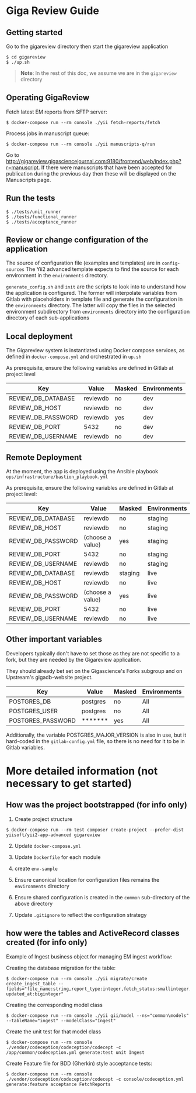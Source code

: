 # Giga Review Guide

## Getting started

Go to the gigareview directory then start the gigareview application
```
$ cd gigareview
$ ./up.sh

```
>**Note**: In the rest of this doc, we assume we are in the ``gigareview`` directory

## Operating GigaReview

Fetch latest EM reports from SFTP server:
```
$ docker-compose run --rm console ./yii fetch-reports/fetch
```

Process jobs in manuscript queue:
```
$ docker-compose run --rm console ./yii manuscripts-q/run
```

Go to http://gigareview.gigasciencejournal.com:9180/frontend/web/index.php?r=manuscript.
If there were manuscripts that have been accepted for publication during the
previous day then these will be displayed on the Manuscripts page.

## Run the tests

```
$ ./tests/unit_runner
$ ./tests/functional_runner
$ ./tests/acceptance_runner

```
## Review or change configuration of the application

The source of configuration file (examples and templates) are in ``config-sources``
The Yii2 advanced template expects to find the source for each environment in the ``environments`` directory.

``generate_config.sh`` and ``init`` are the scripts to look into to understand how the application is configured. 
The former will interpolate variables from Gitlab with placeholders in template file and generate the configuration in the ``environments`` directory.
The latter will copy the files in the selected environment subdirectory from ``environments`` directory into the configuration directory of each sub-applications 

## Local deployment

The Gigareview system is instantiated using Docker compose services, as defined in ``docker-compose.yml``
and orchestrated in ``up.sh``

As prerequisite, ensure the following variables are defined in Gitlab at project level

| Key | Value    | Masked | Environments |
| --- |----------|--------|--------------|
| REVIEW_DB_DATABASE | reviewdb | no     | dev|
| REVIEW_DB_HOST | reviewdb | no     | dev|
| REVIEW_DB_PASSWORD | reviewdb | yes    | dev|
| REVIEW_DB_PORT | 5432     | no | dev|
| REVIEW_DB_USERNAME | reviewdb | no | dev|


## Remote Deployment

At the moment, the app is deployed using the Ansible playbook ``ops/infrastructure/bastion_playbook.yml``

As prerequisite, ensure the following variables are defined in Gitlab at project level:

| Key | Value            | Masked  | Environments |
| --- |------------------|---------|--------------|
| REVIEW_DB_DATABASE | reviewdb         | no      | staging      |
| REVIEW_DB_HOST | reviewdb         | no      | staging      |
| REVIEW_DB_PASSWORD | (choose a value) | yes     | staging      |
| REVIEW_DB_PORT | 5432             | no      | staging      |
| REVIEW_DB_USERNAME | reviewdb         | no      | staging      |
| REVIEW_DB_DATABASE | reviewdb         | staging | live         |
| REVIEW_DB_HOST | reviewdb         | no      | live         |
| REVIEW_DB_PASSWORD | (choose a value) | yes     | live         |
| REVIEW_DB_PORT | 5432             | no      | live         |
| REVIEW_DB_USERNAME | reviewdb         | no      | live         |


## Other important variables

Developers typically don't have to set those as they are not specific to a fork, 
but they are needed by the Gigareview application.

They should already bet set on the Gigascience's Forks subgroup and on Upstream's gigadb-website project.

 Key               | Value    | Masked | Environments |
|-------------------|----------|--------|--------------|
| POSTGRES_DB       | postgres | no     | All          |
| POSTGRES_USER     | postgres | no     | All          |
| POSTGRES_PASSWORD | *******  | yes    | All          |

Additionally, the variable POSTGRES_MAJOR_VERSION is also in use,
but it hard-coded in the ``gitlab-config.yml`` file,
so there is no need for it to be in Gitlab variables.

# More detailed information (not necessary to get started)

## How was the project bootstrapped (for info only)

1. Create project structure
```
$ docker-compose run --rm test composer create-project --prefer-dist yiisoft/yii2-app-advanced gigareview
```

2. Update ``docker-compose.yml``

3. Update ``Dockerfile`` for each module

4. create ``env-sample``

5. Ensure canonical location for configuration files remains the ``environments`` directory

6. Ensure shared configuration is created in the ``common`` sub-directory of the above directory

7. Update ``.gitignore`` to reflect the configuration strategy

## how were the tables and ActiveRecord classes created (for info only)

Example of Ingest business object for managing EM ingest workflow:

Creating the database migration for the table:
```
$ docker-compose run --rm console ./yii migrate/create create_ingest_table --fields="file_name:string,report_type:integer,fetch_status:smallinteger,parse_status:smallinteger,store_status:smallinteger,remote_file_status:smallinteger,created_at:biginteger, updated_at:biginteger"
```

Creating the corresponding model class
```
$ docker-compose run --rm console ./yii gii/model --ns="common\models" --tableName="ingest" --modelClass="Ingest"  
```
Create the unit test for that model class

```
$ docker-compose run --rm console ./vendor/codeception/codeception/codecept -c /app/common/codeception.yml generate:test unit Ingest
```

Create Feature file for BDD (Gherkin) style acceptance tests:

```
$ docker-compose run --rm console ./vendor/codeception/codeception/codecept -c console/codeception.yml generate:feature acceptance FetchReports
```
